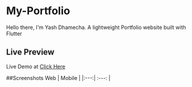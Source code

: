 # My-Portfolio
Hello there, I'm Yash Dhamecha. A lightweight Portfolio website built with Flutter

## Live Preview

Live Demo at [Click Here](https://my-portfolio-d7547.web.app)


##Screenshots
Web | Mobile |
|:---:| :---: |
